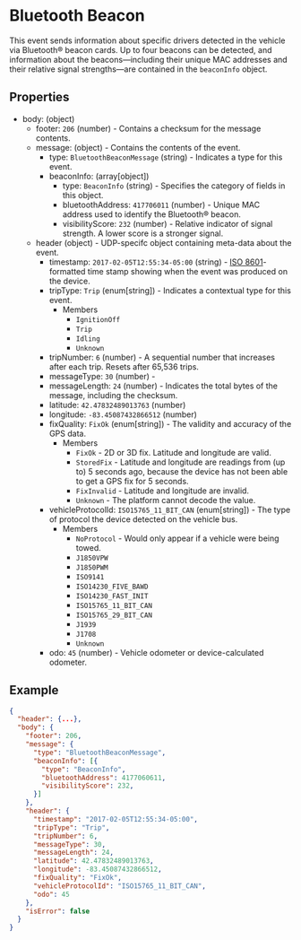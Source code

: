 # Bluetooth Beacon
This event sends information about specific drivers detected in the vehicle via Bluetooth® beacon cards. Up to four beacons can be detected, and information about the beacons—including their unique MAC addresses and their relative signal strengths—are contained in the `beaconInfo` object.

## Properties
- body: (object)
  - footer: `206` (number) - Contains a checksum for the message contents.
  - message: (object) - Contains the contents of the event.
    - type: `BluetoothBeaconMessage` (string) - Indicates a type for this event.
    - beaconInfo: (array[object])
        - type: `BeaconInfo` (string) -  Specifies the category of fields in this object.
        - bluetoothAddress: `417706011` (number) - Unique MAC address used to identify the Bluetooth® beacon.
        - visibilityScore: `232` (number) - Relative indicator of signal strength. A lower score is a stronger signal. 
  - header (object) - UDP-specifc object containing meta-data about the event.
    - timestamp: `2017-02-05T12:55:34-05:00` (string) - [ISO 8601](https://en.wikipedia.org/wiki/ISO_8601)-formatted time stamp showing when the event was produced on the device.
    - tripType: `Trip` (enum[string]) - Indicates a contextual type for this event.
      - Members
        - `IgnitionOff`
        - `Trip`
        - `Idling`
        - `Unknown`
    - tripNumber: `6` (number) - A sequential number that increases after each trip. Resets after 65,536 trips.
    - messageType: `30` (number) - 
    - messageLength: `24` (number) - Indicates the total bytes of the message, including the checksum.
    - latitude: `42.47832489013763` (number)
    - longitude: `-83.45087432866512` (number)
    - fixQuality: `FixOk` (enum[string]) - The validity and accuracy of the GPS data.
      - Members
        - `FixOk` - 2D or 3D fix. Latitude and longitude are valid.
        - `StoredFix` - Latitude and longitude are readings from (up to) 5 seconds ago, because the device has not been able to get a GPS fix for 5 seconds.
        - `FixInvalid` - Latitude and longitude are invalid.
        - `Unknown` - The platform cannot decode the value.
    - vehicleProtocolId: `ISO15765_11_BIT_CAN` (enum[string]) - The type of protocol the device detected on the vehicle bus.
      - Members
        - `NoProtocol` - Would only appear if a vehicle were being towed. 
        - `J1850VPW`
        - `J1850PWM`
        - `ISO9141`
        - `ISO14230_FIVE_BAWD`
        - `ISO14230_FAST_INIT`
        - `ISO15765_11_BIT_CAN`
        - `ISO15765_29_BIT_CAN`
        - `J1939`
        - `J1708`
        - `Unknown`
    - odo: `45` (number) - Vehicle odometer or device-calculated odometer.

## Example

```json
{
  "header": {...},
  "body": {
    "footer": 206,
    "message": {
      "type": "BluetoothBeaconMessage",
      "beaconInfo": [{
        "type": "BeaconInfo",
        "bluetoothAddress": 4177060611,
        "visibilityScore": 232,
      }]
    },
    "header": {
      "timestamp": "2017-02-05T12:55:34-05:00",
      "tripType": "Trip",  
      "tripNumber": 6,  
      "messageType": 30,  
      "messageLength": 24,  
      "latitude": 42.47832489013763,
      "longitude": -83.45087432866512,  
      "fixQuality": "FixOk",
      "vehicleProtocolId": "ISO15765_11_BIT_CAN",
      "odo": 45
    },
    "isError": false
  }
}
```
